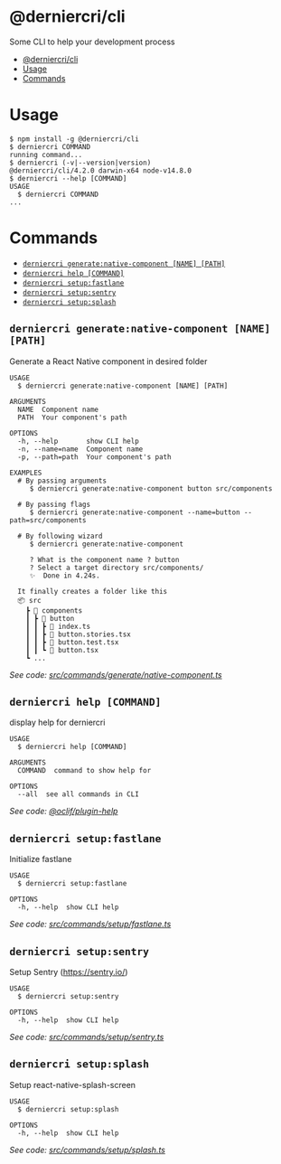 # @derniercri/cli

Some CLI to help your development process

<!-- toc -->
* [@derniercri/cli](#derniercricli)
* [Usage](#usage)
* [Commands](#commands)
<!-- tocstop -->

# Usage

<!-- usage -->
```sh-session
$ npm install -g @derniercri/cli
$ derniercri COMMAND
running command...
$ derniercri (-v|--version|version)
@derniercri/cli/4.2.0 darwin-x64 node-v14.8.0
$ derniercri --help [COMMAND]
USAGE
  $ derniercri COMMAND
...
```
<!-- usagestop -->

# Commands

<!-- commands -->
* [`derniercri generate:native-component [NAME] [PATH]`](#derniercri-generatenative-component-name-path)
* [`derniercri help [COMMAND]`](#derniercri-help-command)
* [`derniercri setup:fastlane`](#derniercri-setupfastlane)
* [`derniercri setup:sentry`](#derniercri-setupsentry)
* [`derniercri setup:splash`](#derniercri-setupsplash)

## `derniercri generate:native-component [NAME] [PATH]`

Generate a React Native component in desired folder

```
USAGE
  $ derniercri generate:native-component [NAME] [PATH]

ARGUMENTS
  NAME  Component name
  PATH  Your component's path

OPTIONS
  -h, --help       show CLI help
  -n, --name=name  Component name
  -p, --path=path  Your component's path

EXAMPLES
  # By passing arguments
     $ derniercri generate:native-component button src/components

  # By passing flags
     $ derniercri generate:native-component --name=button --path=src/components

  # By following wizard
     $ derniercri generate:native-component

     ? What is the component name ? button
     ? Select a target directory src/components/
     ✨  Done in 4.24s.

  It finally creates a folder like this
  📦 src
    ┣ 📂 components
    ┃ ┣ 📂 button
    ┃ ┃ ┣ 📜 index.ts
    ┃ ┃ ┣ 📜 button.stories.tsx
    ┃ ┃ ┣ 📜 button.test.tsx
    ┃ ┃ ┗ 📜 button.tsx
    ┗ ...
```

_See code: [src/commands/generate/native-component.ts](https://github.com/derniercri/packages/blob/v4.2.0/src/commands/generate/native-component.ts)_

## `derniercri help [COMMAND]`

display help for derniercri

```
USAGE
  $ derniercri help [COMMAND]

ARGUMENTS
  COMMAND  command to show help for

OPTIONS
  --all  see all commands in CLI
```

_See code: [@oclif/plugin-help](https://github.com/oclif/plugin-help/blob/v3.2.0/src/commands/help.ts)_

## `derniercri setup:fastlane`

Initialize fastlane

```
USAGE
  $ derniercri setup:fastlane

OPTIONS
  -h, --help  show CLI help
```

_See code: [src/commands/setup/fastlane.ts](https://github.com/derniercri/packages/blob/v4.2.0/src/commands/setup/fastlane.ts)_

## `derniercri setup:sentry`

Setup Sentry (https://sentry.io/)

```
USAGE
  $ derniercri setup:sentry

OPTIONS
  -h, --help  show CLI help
```

_See code: [src/commands/setup/sentry.ts](https://github.com/derniercri/packages/blob/v4.2.0/src/commands/setup/sentry.ts)_

## `derniercri setup:splash`

Setup react-native-splash-screen

```
USAGE
  $ derniercri setup:splash

OPTIONS
  -h, --help  show CLI help
```

_See code: [src/commands/setup/splash.ts](https://github.com/derniercri/packages/blob/v4.2.0/src/commands/setup/splash.ts)_
<!-- commandsstop -->
